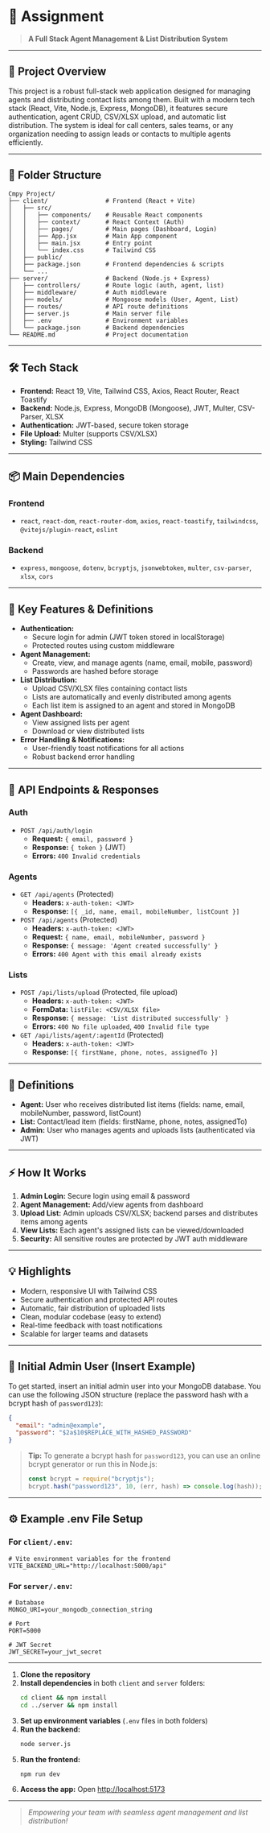 # 🏢 Assignment

> **A Full Stack Agent Management & List Distribution System**

---

## 🚀 Project Overview

This project is a robust full-stack web application designed for managing agents and distributing contact lists among them. Built with a modern tech stack (React, Vite, Node.js, Express, MongoDB), it features secure authentication, agent CRUD, CSV/XLSX upload, and automatic list distribution. The system is ideal for call centers, sales teams, or any organization needing to assign leads or contacts to multiple agents efficiently.

---

## 📁 Folder Structure

```
Cmpy Project/
├── client/                # Frontend (React + Vite)
│   ├── src/
│   │   ├── components/    # Reusable React components
│   │   ├── context/       # React Context (Auth)
│   │   ├── pages/         # Main pages (Dashboard, Login)
│   │   ├── App.jsx        # Main App component
│   │   ├── main.jsx       # Entry point
│   │   └── index.css      # Tailwind CSS
│   ├── public/
│   ├── package.json       # Frontend dependencies & scripts
│   └── ...
├── server/                # Backend (Node.js + Express)
│   ├── controllers/       # Route logic (auth, agent, list)
│   ├── middleware/        # Auth middleware
│   ├── models/            # Mongoose models (User, Agent, List)
│   ├── routes/            # API route definitions
│   ├── server.js          # Main server file
│   ├── .env               # Environment variables
│   └── package.json       # Backend dependencies
└── README.md              # Project documentation
```

---

## 🛠️ Tech Stack

- **Frontend:** React 19, Vite, Tailwind CSS, Axios, React Router, React Toastify
- **Backend:** Node.js, Express, MongoDB (Mongoose), JWT, Multer, CSV-Parser, XLSX
- **Authentication:** JWT-based, secure token storage
- **File Upload:** Multer (supports CSV/XLSX)
- **Styling:** Tailwind CSS

---

## 📦 Main Dependencies

### Frontend

- `react`, `react-dom`, `react-router-dom`, `axios`, `react-toastify`, `tailwindcss`, `@vitejs/plugin-react`, `eslint`

### Backend

- `express`, `mongoose`, `dotenv`, `bcryptjs`, `jsonwebtoken`, `multer`, `csv-parser`, `xlsx`, `cors`

---

## 🔑 Key Features & Definitions

- **Authentication:**
  - Secure login for admin (JWT token stored in localStorage)
  - Protected routes using custom middleware
- **Agent Management:**
  - Create, view, and manage agents (name, email, mobile, password)
  - Passwords are hashed before storage
- **List Distribution:**
  - Upload CSV/XLSX files containing contact lists
  - Lists are automatically and evenly distributed among agents
  - Each list item is assigned to an agent and stored in MongoDB
- **Agent Dashboard:**
  - View assigned lists per agent
  - Download or view distributed lists
- **Error Handling & Notifications:**
  - User-friendly toast notifications for all actions
  - Robust backend error handling

---

## 📡 API Endpoints & Responses

### Auth

- `POST /api/auth/login`
  - **Request:** `{ email, password }`
  - **Response:** `{ token }` (JWT)
  - **Errors:** `400 Invalid credentials`

### Agents

- `GET /api/agents` (Protected)
  - **Headers:** `x-auth-token: <JWT>`
  - **Response:** `[{ _id, name, email, mobileNumber, listCount }]`
- `POST /api/agents` (Protected)
  - **Headers:** `x-auth-token: <JWT>`
  - **Request:** `{ name, email, mobileNumber, password }`
  - **Response:** `{ message: 'Agent created successfully' }`
  - **Errors:** `400 Agent with this email already exists`

### Lists

- `POST /api/lists/upload` (Protected, file upload)
  - **Headers:** `x-auth-token: <JWT>`
  - **FormData:** `listFile: <CSV/XLSX file>`
  - **Response:** `{ message: 'List distributed successfully' }`
  - **Errors:** `400 No file uploaded`, `400 Invalid file type`
- `GET /api/lists/agent/:agentId` (Protected)
  - **Headers:** `x-auth-token: <JWT>`
  - **Response:** `[{ firstName, phone, notes, assignedTo }]`

---

## 📝 Definitions

- **Agent:** User who receives distributed list items (fields: name, email, mobileNumber, password, listCount)
- **List:** Contact/lead item (fields: firstName, phone, notes, assignedTo)
- **Admin:** User who manages agents and uploads lists (authenticated via JWT)

---

## ⚡ How It Works

1. **Admin Login:** Secure login using email & password
2. **Agent Management:** Add/view agents from dashboard
3. **Upload List:** Admin uploads CSV/XLSX; backend parses and distributes items among agents
4. **View Lists:** Each agent's assigned lists can be viewed/downloaded
5. **Security:** All sensitive routes are protected by JWT auth middleware

---

## 💡 Highlights

- Modern, responsive UI with Tailwind CSS
- Secure authentication and protected API routes
- Automatic, fair distribution of uploaded lists
- Clean, modular codebase (easy to extend)
- Real-time feedback with toast notifications
- Scalable for larger teams and datasets

---

## 👤 Initial Admin User (Insert Example)

To get started, insert an initial admin user into your MongoDB database. You can use the following JSON structure (replace the password hash with a bcrypt hash of `password123`):

```json
{
  "email": "admin@example",
  "password": "$2a$10$REPLACE_WITH_HASHED_PASSWORD"
}
```

> **Tip:** To generate a bcrypt hash for `password123`, you can use an online bcrypt generator or run this in Node.js:
>
> ```js
> const bcrypt = require("bcryptjs");
> bcrypt.hash("password123", 10, (err, hash) => console.log(hash));
> ```

---

## ⚙️ Example .env File Setup

### For `client/.env`:

```env
# Vite environment variables for the frontend
VITE_BACKEND_URL="http://localhost:5000/api"
```

### For `server/.env`:

```env
# Database
MONGO_URI=your_mongodb_connection_string

# Port
PORT=5000

# JWT Secret
JWT_SECRET=your_jwt_secret
```

---

1. **Clone the repository**
2. **Install dependencies** in both `client` and `server` folders:
   ```sh
   cd client && npm install
   cd ../server && npm install
   ```
3. **Set up environment variables** (`.env` files in both folders)
4. **Run the backend:**
   ```sh
   node server.js
   ```
5. **Run the frontend:**
   ```sh
   npm run dev
   ```
6. **Access the app:** Open [http://localhost:5173](http://localhost:5173)

---

> _Empowering your team with seamless agent management and list distribution!_

